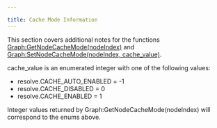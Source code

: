 ```yaml
---

title: Cache Mode Information
---
```



This section covers additional notes for the functions [Graph:GetNodeCacheMode(nodeIndex)](../resolve_api/Graph.md#getnodecachemodenodeindex) and [Graph:SetNodeCacheMode(nodeIndex, cache_value)](../resolve_api/Graph.md#setnodecachemodenodeindex-cache_value).

cache_value is an enumerated integer with one of the following values:
- resolve.CACHE_AUTO_ENABLED  = -1
- resolve.CACHE_DISABLED      =  0
- resolve.CACHE_ENABLED       =  1

Integer values returned by Graph:GetNodeCacheMode(nodeIndex) will correspond to the enums above.
